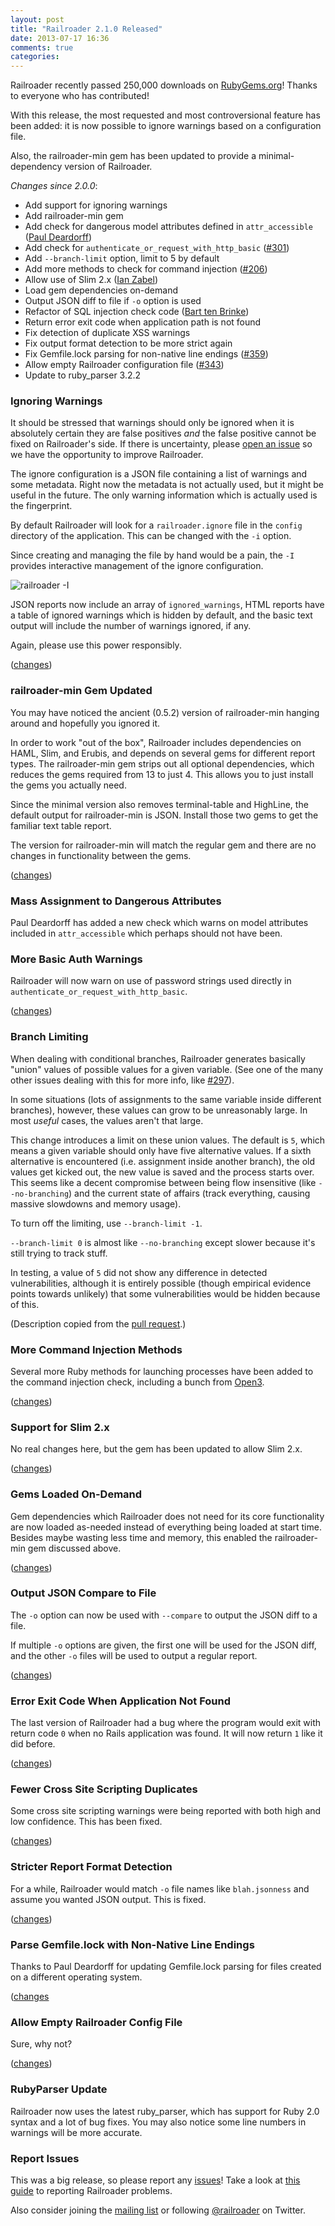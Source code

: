 ```yaml
---
layout: post
title: "Railroader 2.1.0 Released"
date: 2013-07-17 16:36
comments: true
categories: 
---
```


Railroader recently passed 250,000 downloads on [RubyGems.org](http://rubygems.org/gems/railroader)! Thanks to everyone who has contributed!

With this release, the most requested and most controversional feature has been added: it is now possible to ignore warnings based on a configuration file.

Also, the railroader-min gem has been updated to provide a minimal-dependency version of Railroader.

_Changes since 2.0.0_:

 * Add support for ignoring warnings
 * Add railroader-min gem
 * Add check for dangerous model attributes defined in `attr_accessible` ([Paul Deardorff](https://github.com/themetric))
 * Add check for `authenticate_or_request_with_http_basic` ([#301](https://github.com/presidentbeef/railroader/issues/301))
 * Add `--branch-limit` option, limit to 5 by default
 * Add more methods to check for command injection ([#206](https://github.com/presidentbeef/railroader/issues/206))
 * Allow use of Slim 2.x ([Ian Zabel](https://github.com/iwz))
 * Load gem dependencies on-demand
 * Output JSON diff to file if `-o` option is used
 * Refactor of SQL injection check code ([Bart ten Brinke](https://github.com/barttenbrinke))
 * Return error exit code when application path is not found
 * Fix detection of duplicate XSS warnings
 * Fix output format detection to be more strict again
 * Fix Gemfile.lock parsing for non-native line endings ([#359](https://github.com/presidentbeef/railroader/issues/359))
 * Allow empty Railroader configuration file ([#343](https://github.com/presidentbeef/railroader/issues/343))
 * Update to ruby\_parser 3.2.2

### Ignoring Warnings

It should be stressed that warnings should only be ignored when it is absolutely certain they are false positives *and* the false positive cannot be fixed on Railroader's side. If there is uncertainty, please [open an issue](https://github.com/presidentbeef/railroader/issues/new) so we have the opportunity to improve Railroader.

The ignore configuration is a JSON file containing a list of warnings and some metadata. Right now the metadata is not actually used, but it might be useful in the future. The only warning information which is actually used is the fingerprint.

By default Railroader will look for a `railroader.ignore` file in the `config` directory of the application. This can be changed with the `-i` option.

Since creating and managing the file by hand would be a pain, the `-I` provides interactive management of the ignore configuration.

![railroader -I](/images/bm-I.png)

JSON reports now include an array of `ignored_warnings`, HTML reports have a table of ignored warnings which is hidden by default, and the basic text output will include the number of warnings ignored, if any.

Again, please use this power responsibly.

([changes](https://github.com/presidentbeef/railroader/pull/368))

### railroader-min Gem Updated

You may have noticed the ancient (0.5.2) version of railroader-min hanging around and hopefully you ignored it.

In order to work "out of the box", Railroader includes dependencies on HAML, Slim, and Erubis, and depends on several gems for different report types. The railroader-min gem strips out all optional dependencies, which reduces the gems required from 13 to just 4. This allows you to just install the gems you actually need.

Since the minimal version also removes terminal-table and HighLine, the default output for railroader-min is JSON. Install those two gems to get the familiar text table report.

The version for railroader-min will match the regular gem and there are no changes in functionality between the gems.

([changes](https://github.com/presidentbeef/railroader/pull/367))

### Mass Assignment to Dangerous Attributes

Paul Deardorff has added a new check which warns on model attributes included in `attr_accessible` which perhaps should not have been. 

### More Basic Auth Warnings

Railroader will now warn on use of password strings used directly in `authenticate_or_request_with_http_basic`.

([changes](https://github.com/presidentbeef/railroader/pull/362))

### Branch Limiting

When dealing with conditional branches, Railroader generates basically "union" values of possible values for a given variable. (See one of the many other issues dealing with this for more info, like [#297](https://github.com/presidentbeef/railroader/pull/297)).

In some situations (lots of assignments to the same variable inside different branches), however, these values can grow to be unreasonably large. In most _useful_ cases, the values aren't that large.

This change introduces a limit on these union values. The default is `5`, which means a given variable should only have five alternative values. If a sixth alternative is encountered (i.e. assignment inside another branch), the old values get kicked out, the new value is saved and the process starts over. This seems like a decent compromise between being flow insensitive (like `--no-branching`) and the current state of affairs (track everything, causing massive slowdowns and memory usage).

To turn off the limiting, use `--branch-limit -1`.

`--branch-limit 0` is almost like `--no-branching` except slower because it's still trying to track stuff.

In testing, a value of `5` did not show any difference in detected vulnerabilities, although it is entirely possible (though empirical evidence points towards unlikely) that some vulnerabilities would be hidden because of this.

(Description copied from the [pull request](https://github.com/presidentbeef/railroader/pull/345).)

### More Command Injection Methods

Several more Ruby methods for launching processes have been added to the command injection check, including a bunch from [Open3](http://rdoc.info/stdlib/open3/Open3).

([changes](https://github.com/presidentbeef/railroader/pull/348))

### Support for Slim 2.x

No real changes here, but the gem has been updated to allow Slim 2.x.

([changes](https://github.com/presidentbeef/railroader/pull/353))

### Gems Loaded On-Demand

Gem dependencies which Railroader does not need for its core functionality are now loaded as-needed instead of everything being loaded at start time. Besides maybe wasting less time and memory, this enabled the railroader-min gem discussed above.

([changes](https://github.com/presidentbeef/railroader/pull/367))

### Output JSON Compare to File

The `-o` option can now be used with `--compare` to output the JSON diff to a file.

If multiple `-o` options are given, the first one will be used for the JSON diff, and the other `-o` files will be used to output a regular report.

([changes](https://github.com/presidentbeef/railroader/pull/363))

### Error Exit Code When Application Not Found

The last version of Railroader had a bug where the program would exit with return code `0` when no Rails application was found. It will now return `1` like it did before.

([changes](https://github.com/presidentbeef/railroader/pull/350))

### Fewer Cross Site Scripting Duplicates

Some cross site scripting warnings were being reported with both high and low confidence. This has been fixed.

([changes](https://github.com/presidentbeef/railroader/pull/355))

### Stricter Report Format Detection

For a while, Railroader would match `-o` file names like `blah.jsonness` and assume you wanted JSON output. This is fixed.

([changes](https://github.com/presidentbeef/railroader/pull/346))

### Parse Gemfile.lock with Non-Native Line Endings

Thanks to Paul Deardorff for updating Gemfile.lock parsing for files created on a different operating system. 

([changes](https://github.com/presidentbeef/railroader/pull/370)

### Allow Empty Railroader Config File

Sure, why not?

([changes](https://github.com/presidentbeef/railroader/pull/344)) 

### RubyParser Update

Railroader now uses the latest ruby\_parser, which has support for Ruby 2.0 syntax and a lot of bug fixes. You may also notice some line numbers in warnings will be more accurate.

### Report Issues

This was a big release, so please report any [issues](https://github.com/presidentbeef/railroader/issues)! Take a look at [this guide](https://github.com/presidentbeef/railroader/wiki/How-to-Report-a-Railroader-Issue) to reporting Railroader problems.

Also consider joining the [mailing list](http://railroaderscanner.org/contact/) or following [@railroader](https://twitter.com/railroader) on Twitter.


